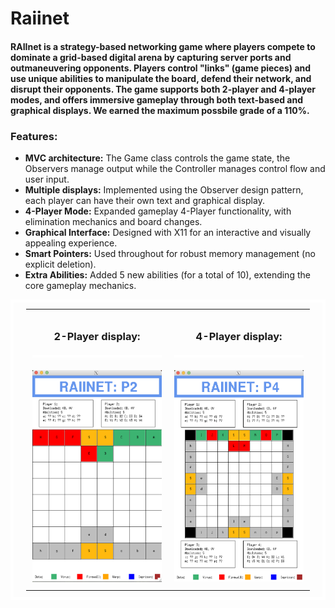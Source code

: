 # Raiinet
#### RAIInet is a strategy-based networking game where players compete to dominate a grid-based digital arena by capturing server ports and outmaneuvering opponents. Players control "links" (game pieces) and use unique abilities to manipulate the board, defend their network, and disrupt their opponents. The game supports both 2-player and 4-player modes, and offers immersive gameplay through both text-based and graphical displays. We earned the maximum possbile grade of a 110%.
  <h3>Features:</h3>
    <ul>
        <li><strong>MVC architecture:</strong> The Game class controls the game state, the Observers manage output while the Controller manages control flow and user input.</li>
        <li><strong>Multiple displays:</strong> Implemented using the Observer design pattern, each player can have their own text and graphical display.</li>
        <li><strong>4-Player Mode:</strong> Expanded gameplay 4-Player functionality, with elimination mechanics and board changes.</li>
        <li><strong>Graphical Interface:</strong> Designed with X11 for an interactive and visually appealing experience.</li>
        <li><strong>Smart Pointers:</strong> Used throughout for robust memory management (no explicit deletion).</li>
        <li><strong>Extra Abilities:</strong> Added 5 new abilities (for a total of 10), extending the core gameplay mechanics.</li>
    </ul>
<table style="width: 100%; border-collapse: collapse; border: 5px solid white; padding: 10px 20px;">
  <tr>
    <td style="text-align: center; width: 50%; padding: 10px; vertical-align: top;">
      <h3 style="text-align: center;">2-Player display:</h3>
      <div style="border: 2px solid white; margin: 20px 0px;"></div>
      <img src="./assets/2Pdisplay.png" style="width: 100%; max-width: 100%;" />
    </td>
    <td style="text-align: center; width: 50%; padding: 10px; vertical-align: top;">
      <h3 style="text-align: center;">4-Player display:</h3>
      <div style="border: 2px solid white; margin: 20px 0px;"></div>
      <img src="./assets/4Pdisplay.png" style="width: 100%; max-width: 100%;" />
    </td>
  </tr>
</table>
